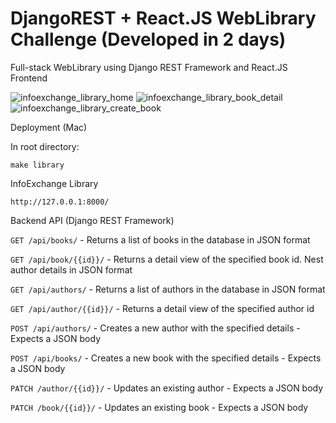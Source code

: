 # DjangoREST + React.JS WebLibrary Challenge (Developed in 2 days) 

Full-stack WebLibrary using Django REST Framework and React.JS Frontend

![infoexchange_library_home](https://fnblyg.bn.files.1drv.com/y4mbYrw4qii-SU6XycHL--lXETrZ4UPLO0etvR70g5Mzr7nAIO_ShQibzEzZ6ULdQH65Ul-1iR9ZgrsSnHea-6L_U6OM--9TeMW2WHITu4cRm2Mx8qjh2-CrR_u_iUWMIt6OOAxd3_nOA8EdqvNp4mYKeQJveFpNFNaVv4jFOKTCX8Ozu5DiUWIlixZQ4QW1_e4pw3mnN-ijdVHRhIYuFT3JA?width=270&height=480&cropmode=none) ![infoexchange_library_book_detail](https://e9blyg.bn.files.1drv.com/y4mo0Oq2q_Ku-5oSU61On1sA_qygcVQHth9c0GY6fHfc1qeUHAF2FwcHDNhwjpoktvrNAU9yeUu0vKcf_GAX8TXrzKsh0n-DKBF52DvOVN7_QKUl3Zdrrr0yeUQ7h_NrEwQlM0d8qUJKtyJ4z6l56r2JMMeCh-yj7wk4SPPaeQ47TAGtyFKsyMa6AxPcULdMmjuE61e-GQzYtLeQdM1nDP0Mg?width=270&height=480&cropmode=none) ![infoexchange_library_create_book](https://edblyg.bn.files.1drv.com/y4mIblQDW_vuF_5GI9IIKbKluOfzc53bK4NDYpYEaCfYeUD99fuND885KiSmuhPAPfqWAShm0jzLixbLMjOmmPkLzx_dbxnC88SDL5WkEXmid6G7NkMN0VSe9cIgNmH5SicTZJ2AhMvlXz6cJh8XHDp4ZSSMj2YX2UjeDh02Rt7n5MjYPsXbLVhc5KDrtzO7w2LsPE-NXjQ6jcKN0vXUWygdA?width=270&height=480&cropmode=none)

Deployment (Mac)

In root directory:
 
  `make library`

InfoExchange Library

  `http://127.0.0.1:8000/`

Backend API (Django REST Framework)

  `GET /api/books/` - Returns a list of books in the database in JSON format

  `GET /api/book/{{id}}/` - Returns a detail view of the specified book id. Nest author details in JSON format

  `GET /api/authors/` - Returns a list of authors in the database in JSON format

  `GET /api/author/{{id}}/` - Returns a detail view of the specified author id

  `POST /api/authors/` - Creates a new author with the specified details - Expects a JSON body

  `POST /api/books/` - Creates a new book with the specified details - Expects a JSON body

  `PATCH /author/{{id}}/` - Updates an existing author - Expects a JSON body
  
  `PATCH /book/{{id}}/` - Updates an existing book - Expects a JSON body


